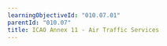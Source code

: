 ```yaml
---
learningObjectiveId: "010.07.01"
parentId: "010.07"
title: ICAO Annex 11 - Air Traffic Services
---
```

